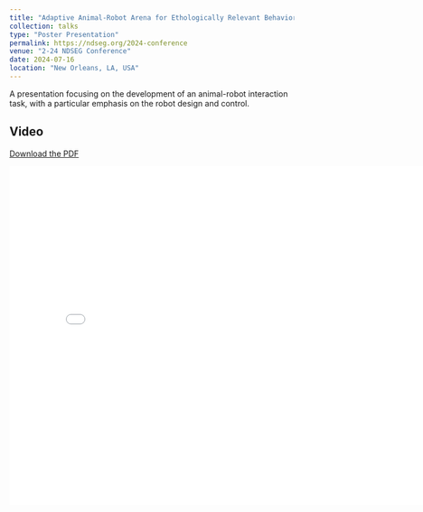```yaml
---
title: "Adaptive Animal-Robot Arena for Ethologically Relevant Behavioral Studies"
collection: talks
type: "Poster Presentation"
permalink: https://ndseg.org/2024-conference
venue: "2-24 NDSEG Conference"
date: 2024-07-16
location: "New Orleans, LA, USA"
---
```


A presentation focusing on the development of an animal-robot interaction task, with a particular emphasis on the robot design and control.

## Video

[Download the PDF](/files/NDSEG_poster.pdf)


<embed src="/files/NDSEG_poster.pdf" width="800" height="600" type="application/pdf">

